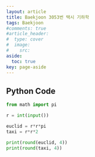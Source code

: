 ```yaml
---
layout: article
title: Baekjoon 3053번 택시 기하학
tags: Baekjoon
#comments: true
#article_header:
#  type: cover
#  image:
#    src:
aside:
  toc: true
key: page-aside
---
```


## Python Code

```Python
from math import pi

r = int(input())

euclid = r*r*pi
taxi = r*r*2

print(round(euclid, 4))
print(round(taxi, 4))
```
